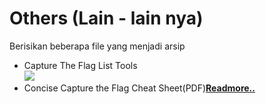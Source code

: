 # Others (Lain - lain nya)
<p>Berisikan beberapa file yang menjadi arsip</p>
<ul>
  <li>Capture The Flag List Tools<br>
  <img src="https://github.com/nacfasilkomunsri/Others/blob/master/ctf-tool.jpg">
  </li>
    <li>Concise Capture the Flag Cheat Sheet(PDF)<a href="https://github.com/nacfasilkomunsri/Others/blob/master/Concise%20Capture%20the%20Flag%20Cheat_Sheet.pdf"><b>Readmore..</b></a></li>
</ul>
